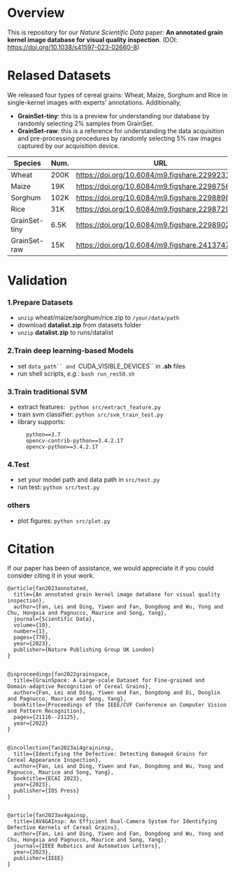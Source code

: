 # Overview

This is repository for our *Nature Scientific Data* paper: **An annotated grain kernel image database for visual quality inspection**. (DOI: https://doi.org/10.1038/s41597-023-02660-8)


# Relased Datasets

We released four types of cereal grains: Wheat, Maize, Sorghum and Rice in single-kernel images with experts' annotations. Additionally, 

- **GrainSet-tiny**: this is a preview for understanding our database by randomly selecting 2% samples from GrainSet.
- **GrainSet-raw**: this is a reference for understanding the data acquisition and pre-processing procedures by randomly selecting 5% raw images captured by our acquisition device.

|Species|Num.|URL|
|---|----|----|
|Wheat|200K| https://doi.org/10.6084/m9.figshare.22992317.v2|
|Maize|19K|	https://doi.org/10.6084/m9.figshare.22987562.v2|
|Sorghum| 102K| https://doi.org/10.6084/m9.figshare.22988981.v2|
|Rice|31K|https://doi.org/10.6084/m9.figshare.22987292.v3|
|GrainSet-tiny|6.5K|https://doi.org/10.6084/m9.figshare.22989029.v1|
|GrainSet-raw|15K|https://doi.org/10.6084/m9.figshare.24137472.v1|




# Validation

### 1.Prepare Datasets

- `unzip` wheat/maize/sorghum/rice.zip to `/your/data/path`
- download **datalist.zip** from datasets folder
-  `unzip` **datalist.zip** to runs/datalist

### 2.Train deep learning-based Models

- set `data_path`` and `CUDA_VISIBLE_DEVICES`` in **.sh** files
- run shell scripts, *e.g.*: ```bash run_res50.sh```

### 3.Train traditional SVM


- extract features: ``` python src/extract_feature.py```
- train svm classifier: ```python src/svm_train_test.py```
- library supports:
      
```
      python==3.7     
      opencv-contrib-python==3.4.2.17     
      opencv-python==3.4.2.17
```

### 4.Test

- set your model path and data path in `src/test.py`
- run test: ```python src/test.py ```

### others

- plot figures: ```python src/plot.py```



# Citation

If our paper has been of assistance, we would appreciate it if you could consider citing it in your work.

```
@article{fan2023annotated,
  title={An annotated grain kernel image database for visual quality inspection},
  author={Fan, Lei and Ding, Yiwen and Fan, Dongdong and Wu, Yong and Chu, Hongxia and Pagnucco, Maurice and Song, Yang},
  journal={Scientific Data},
  volume={10},
  number={1},
  pages={778},
  year={2023},
  publisher={Nature Publishing Group UK London}
}


@inproceedings{fan2022grainspace,
  title={GrainSpace: A Large-scale Dataset for Fine-grained and Domain-adaptive Recognition of Cereal Grains},
  author={Fan, Lei and Ding, Yiwen and Fan, Dongdong and Di, Donglin and Pagnucco, Maurice and Song, Yang},
  booktitle={Proceedings of the IEEE/CVF Conference on Computer Vision and Pattern Recognition},
  pages={21116--21125},
  year={2022}
}


@incollection{fan2023ai4graininsp,
  title={Identifying the Defective: Detecting Damaged Grains for Cereal Appearance Inspection},
  author={Fan, Lei and Ding, Yiwen and Fan, Dongdong and Wu, Yong and Pagnucco, Maurice and Song, Yang},
  booktitle={ECAI 2023},
  year={2023},
  publisher={IOS Press}
}


@article{fan2023av4gainsp,
  title={AV4GAInsp: An Efficient Dual-Camera System for Identifying Defective Kernels of Cereal Grains},
  author={Fan, Lei and Ding, Yiwen and Fan, Dongdong and Wu, Yong and Chu, Hongxia and Pagnucco, Maurice and Song, Yang},
  journal={IEEE Robotics and Automation Letters},
  year={2023},
  publisher={IEEE}
}

```
